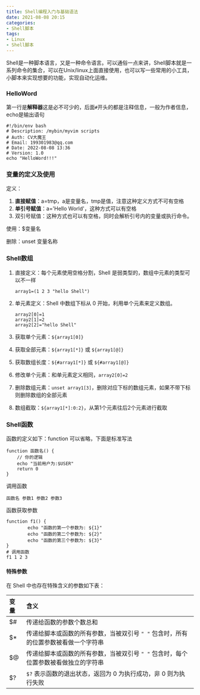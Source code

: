 ```yaml
---
title: Shell编程入门与基础语法
date: 2021-08-08 20:15
categories:
- Shell脚本
tags:
- Linux
- Shell脚本
---
```


Shell是一种脚本语言，又是一种命令语言。可以通俗一点来讲，Shell脚本就是一系列命令的集合，可以在Unix/linux上面直接使用，也可以写一些常用的小工具，小脚本来实现想要的功能，实现自动化运维。
<!-- more -->
### HelloWord

第一行是**解释器**这是必不可少的，后面`#`开头的都是注释信息，一般为作者信息，echo是输出语句

```shell
#!/bin/env bash
# Description: /mybin/myvim scripts
# Auth: CV大魔王
# Email: 199301983@qq.com
# Date: 2022-08-08 13:36
# Version: 1.0
echo "HelloWord!!!"
```

### 变量的定义及使用

定义：

1. **直接赋值**：a=tmp，a是变量名，tmp是值，注意这种定义方式不可有空格
2. **单引号赋值**：a='Hello World'，这种方式可以有空格
3. 双引号赋值：这种方式也可以有空格，同时会解析引号内的变量或执行命令。

使用：$变量名

删除：unset 变量名称

### Shell数组

1. 直接定义：每个元素使用空格分割，Shell 是弱类型的，数组中元素的类型可以不一样

   ```shell
   array1=(1 2 3 "hello Shell")
   ```

2. 单元素定义：Shell 中数组下标从 0 开始，利用单个元素来定义数组。

   ```shell
   array2[0]=1
   array2[1]=2
   array2[2]="hello Shell"
   ```

3. 获取单个元素：`${array1[0]}`

4. 获取全部元素：`${array1[*]}` 或 `${array1[@]}`

5. 获取数组长度：`${#array1[*]}` 或 `${#array1[@]}`

6. 修改单个元素：和单元素定义相同，`array2[0]=2`

7. 删除数组元素：`unset array1[3]`，删除对应下标的数组元素，如果不带下标则删除数组的全部元素

8. 数组截取：`${array1[*]:0:2}`，从第1个元素往后2个元素进行截取



### Shell函数

函数的定义如下：function 可以省略，下面是标准写法

```shell
function 函数名() {
	// 你的逻辑
	echo "当前用户为:$USER"
	return 0
}
```

调用函数

```shell
函数名 参数1 参数2 参数3
```

函数获取参数

```shell
function f1() {
        echo "函数的第一个参数为: ${1}"
        echo "函数的第二个参数为: ${2}"
        echo "函数的第三个参数为: ${3}"
}
# 调用函数
f1 1 2 3
```

#### 特殊参数

在 Shell 中也存在特殊含义的参数如下表：

| 变量  | 含义                                            |
|:----|:----------------------------------------------|
| $#  | 传递给函数的参数个数总和                                  |
| $*  | 传递给脚本或函数的所有参数，当被双引号 `" "` 包含时，所有的位置参数被看做一个字符串 |
| $@  | 传递给脚本或函数的所有参数，当被双引号 `" "` 包含时，每个位置参数被看做独立的字符串 |
| $?  | `$?` 表示函数的退出状态，返回为 0 为执行成功，非 0 则为执行失败         |

